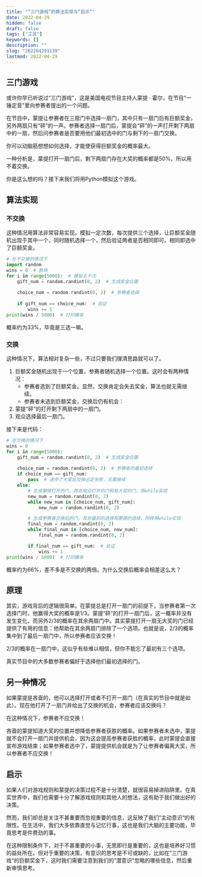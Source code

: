 ```yaml
---
title: "“三门游戏”的算法实现与“启示”"
date: 2022-04-29
hidden: false
draft: false
tags: ["工具"]
keywords: []
description: ""
slug: "202204291139"
lastmod: 2022-04-29
---
```


## 三门游戏

或许你早已听说过“三门游戏”，这是美国电视节目主持人蒙提 · 霍尔，在节目“一锤定音”里向参赛者提出的一个问题。

在节目中，蒙提让参赛者在三扇门中选择一扇门，其中只有一扇门后有巨额奖金，另外两扇只有“砰”的一声。参赛者选择一扇门后，蒙提会“砰”的一声打开剩下两扇中的一扇，然后问参赛者是否要用他们最初选中的门与剩下的一扇门交换。

你可以动脑筋想想如何选择，才能使获得巨额奖金的概率最大。

一种分析是，蒙提打开一扇门后，剩下两扇门存在大奖的概率都是50%，所以用不着交换。

你是这么想的吗？接下来我们将用Python模拟这个游戏。

## 算法实现

### 不交换

这种情况用算法非常容易实现。模拟一定次数，每次提供三个选择，让巨额奖金随机出现于其中一个，同时随机选择一个，然后验证两者是否相同即可。相同即选中了巨额奖金。

```Python
# 在不交换的情况下
import random
wins = 0  # 胜场
for i in range(5000):  # 模拟五千次
    gift_num = random.randint(0, 2)  # 生成奖金位置
    
    choice_num = random.randint(0, 2)  # 参赛者选择
    
    if gift_num == choice_num:  # 验证
        wins += 1
print(wins / 5000)  # 打印概率
```

概率约为33%，毕竟是三选一嘛。

### 交换

这种情况下，算法相对复杂一些，不过只要我们理清思路就可以了。

1.  巨额奖金随机出现于一个位置，参赛者随机选择一个位置。这时会有两种情况：
    -   参赛者选到了巨额奖金。显然，交换肯定会失去奖金，算法也就无需继续。
    -   参赛者未选到巨额奖金，交换后仍有机会：
2.  蒙提“砰”的打开剩下两扇中的一扇门。
3.  观众选择最后一扇门。

接下来是代码：
```Python
# 在交换的情况下
wins = 0
for i in range(5000):
    gift_num = random.randint(0, 2)  # 生成奖金位置
    
    choice_num = random.randint(0, 2)  # 参赛者的最初选择
    if choice_num == gift_num:
        pass  # 选中了大奖后交换必定失败，无需继续
    else:
        # 生成蒙提打开的门，其非观众打开的门和有大奖的门，用while实现
        new_num = random.randint(0, 2)
        while new_num in [choice_num, gift_num]:
            new_num = random.randint(0, 2)

        # 生成参赛者交换后的门，其非最初的选择和蒙提的选择，同样用while实现  
        final_num = random.randint(0, 2)
        while final_num in [choice_num, new_num]:
            final_num = random.randint(0, 2)

        if final_num == gift_num:  # 验证
            wins += 1
print(wins / 5000)  # 打印概率
```


概率约为66%，差不多是不交换的两倍。为什么交换后概率会相差这么大？

## 原理

其实，游戏背后的逻辑很简单。在蒙提总是打开一扇门的前提下，当参赛者第一次选择门时，他赢得大奖的概率是1/3。蒙提“砰”的打开一扇门后，这一概率并没有发生变化，而另外2/3的概率在其余两扇门中。其实蒙提打开一扇无大奖的门已经提供了有用的信息：他帮助在其余两扇门排除了一个选项。也就是说，2/3的概率集中到了最后一扇门中，所以参赛者应该交换！

2/3的概率在一扇门中，这似乎有些难以相信，但你不能忘了最初有三个选项。

真实节目中的大多数参赛者偏好于选择他们最初选择的门。

## 另一种情况

如果蒙提是吝啬的，他可以选择打开或者不打开一扇门（在真实的节目中就是如此）。现在他打开了一扇门并给出了交换的机会，参赛者应该交换吗？

在这种情况下，参赛者不应交换！

吝啬的蒙提知道大奖的位置并想降低参赛者获胜的概率。如果参赛者未选中，蒙提就不会打开一扇门并提供机会，因为这会提高参赛者获胜的概率，此时蒙提会直接宣布游戏结束；如果参赛者选中了，蒙提提供机会就是为了让参赛者偏离大奖，所以参赛者不应交换！

## 启示

如果人们对游戏规则和蒙提的决策过程不是十分清楚，就很容易掉进陷阱里。在真实世界中，我们也需要十分了解游戏规则和其他人的想法，这有助于我们做出好的决策。

然而，我们却总是关注不甚重要而忽视重要的信息，这反映了我们”主动意识“的有限性。在生活中，我们大多依靠直觉与记忆行事，这也是我们大脑的主要功能，毕竟思考是件费劲的事。

在这种限制条件下，对于不甚重要的小事，无思即行是重要的，这也是培养好习惯的益处所在。但对于重要的决策，有意识的思考是不可或缺的，比如在”三门游戏“的巨额奖金下，这时我们需要注意到我们的”潜意识“忽略的哪些信息，然后重新审慎思考。